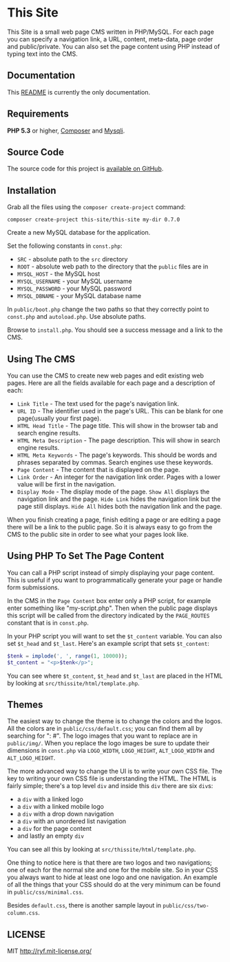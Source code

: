 # This Site

This Site is a small web page CMS written in PHP/MySQL.
For each page you can specify a navigation link, a URL,
content, meta-data, page order and public/private. You
can also set the page content using PHP instead of typing
text into the CMS.

## Documentation

This [README](https://github.com/ferg1e/this-site/blob/master/README.md)
is currently the only documentation.

## Requirements

**PHP 5.3** or higher, [Composer](https://getcomposer.org/)
and [Mysqli](http://www.php.net/manual/en/book.mysqli.php).

## Source Code

The source code for this project is
[available on GitHub](https://github.com/ferg1e/this-site).

## Installation

Grab all the files using the `composer create-project` command:

    composer create-project this-site/this-site my-dir 0.7.0

Create a new MySQL database for the application.

Set the following constants in `const.php`:

- `SRC` - absolute path to the `src` directory
- `ROOT` - absolute web path to the directory that the `public` files are in
- `MYSQL_HOST` - the MySQL host
- `MYSQL_USERNAME` - your MySQL username
- `MYSQL_PASSWORD` - your MySQL password
- `MYSQL_DBNAME` - your MySQL database name

In `public/boot.php` change the two paths so that they correctly point to `const.php` and `autoload.php`. Use absolute paths.

Browse to `install.php`. You should see a success message and a link to the CMS.

## Using The CMS

You can use the CMS to create new web pages and edit existing
web pages. Here are all the fields available for each page and
a description of each:

- `Link Title` - The text used for the page's navigation link.
- `URL ID` - The identifier used in the page's URL. This can be blank for one page(usually your first page).
- `HTML Head Title` - The page title. This will show in the browser tab and search engine results.
- `HTML Meta Description` - The page description. This will show in search engine results.
- `HTML Meta Keywords` - The page's keywords. This should be words and phrases separated by commas. Search engines use these keywords.
- `Page Content` - The content that is displayed on the page.
- `Link Order` - An integer for the navigation link order. Pages with a lower value will be first in the navigation.
- `Display Mode` - The display mode of the page. `Show All` displays the navigation link and the page. `Hide Link` hides the navigation link but the page still displays. `Hide All` hides both the navigation link and the page.

When you finish creating a page, finish editing a page or are
editing a page there will be a link to the public page. So it
is always easy to go from the CMS to the public site in order
to see what your pages look like.

## Using PHP To Set The Page Content

You can call a PHP script instead of simply displaying your page content.
This is useful if you want to programmatically generate your page or handle
form submissions.

In the CMS in the `Page Content` box enter only a PHP script, for example
enter something like "my-script.php". Then when the public page displays
this script will be called from the directory indicated by the `PAGE_ROUTES`
constant that is in `const.php`.

In your PHP script you will want to set the `$t_content` variable. You can also
set `$t_head` and `$t_last`. Here's an example script that sets `$t_content`:

```php
$tenk = implode(', ', range(1, 10000));
$t_content = "<p>$tenk</p>";
```

You can see where `$t_content`, `$t_head` and `$t_last` are placed in the HTML
by looking at `src/thissite/html/template.php`.

## Themes

The easiest way to change the theme is to change the colors and the logos. All
the colors are in `public/css/default.css`; you can find them all by searching
for ": #". The logo images that you want to replace are in `public/img/`. When
you replace the logo images be sure to update their dimensions in
`const.php` via `LOGO_WIDTH`, `LOGO_HEIGHT`, `ALT_LOGO_WIDTH` and
`ALT_LOGO_HEIGHT`.

The more advanced way to change the UI is to write your own CSS file. The key
to writing your own CSS file is understanding the HTML. The HTML is fairly
simple; there's a top level `div` and inside this `div` there are six `div`s:

- a `div` with a linked logo
- a `div` with a linked mobile logo
- a `div` with a drop down navigation
- a `div` with an unordered list navigation
- a `div` for the page content
- and lastly an empty `div`

You can see all this by looking at `src/thissite/html/template.php`.

One thing to notice here is that there are two logos and two navigations; one
of each for the normal site and one for the mobile site. So in your CSS you
always want to hide at least one logo and one navigation. An example of all
the things that your CSS should do at the very minimum can be found in `public/css/minimal.css`.

Besides `default.css`, there is another sample layout in
`public/css/two-column.css`.

## LICENSE

MIT <http://ryf.mit-license.org/>

